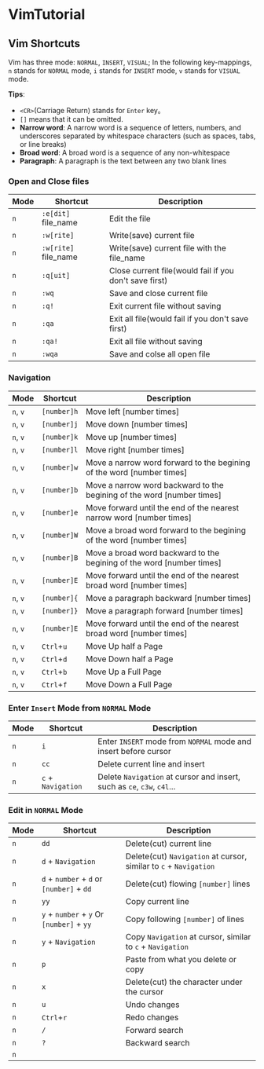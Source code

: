 # VimTutorial

## Vim Shortcuts

Vim has three mode: `NORMAL`, `INSERT`, `VISUAL`; In the following key-mappings, `n` stands for `NORMAL` mode, `i` stands for `INSERT` mode, `v` stands for `VISUAL` mode.

**Tips**:

- `<CR>`(Carriage Return) stands for `Enter` key。
- `[]` means that it can be omitted.
- **Narrow word**: A narrow word is a sequence of letters, numbers, and underscores separated by whitespace characters (such as spaces, tabs, or line breaks)
- **Broad word**: A broad word is a sequence of any non-whitespace
- **Paragraph**: A paragraph is the text between any two blank lines

### Open and Close files

| Mode | Shortcut                 | Description                                            |
| ---- | ------------------------ | ------------------------------------------------------ |
| `n`  | `:e[dit]` file_name<CR>  | Edit the file                                          |
| `n`  | `:w[rite]`<CR>           | Write(save) current file                               |
| `n`  | `:w[rite]` file_name<CR> | Write(save) current file with the file_name            |
| `n`  | `:q[uit]`<CR>            | Close current file(would fail if you don't save first) |
| `n`  | `:wq`<CR>                | Save and close current file                            |
| `n`  | `:q!`<CR>                | Exit current file without saving                       |
| `n`  | `:qa`<CR>                | Exit all file(would fail if you don't save first)      |
| `n`  | `:qa!`<CR>               | Exit all file without saving                           |
| `n`  | `:wqa`<CR>               | Save and colse all open file                           |

### Navigation

| Mode     | Shortcut    | Description                                                            |
| -------- | ----------- | ---------------------------------------------------------------------- |
| `n`, `v` | `[number]h` | Move left [number times]                                               |
| `n`, `v` | `[number]j` | Move down [number times]                                               |
| `n`, `v` | `[number]k` | Move up [number times]                                                 |
| `n`, `v` | `[number]l` | Move right [number times]                                              |
| `n`, `v` | `[number]w` | Move a narrow word forward to the begining of the word [number times]  |
| `n`, `v` | `[number]b` | Move a narrow word backward to the begining of the word [number times] |
| `n`, `v` | `[number]e` | Move forward until the end of the nearest narrow word [number times]   |
| `n`, `v` | `[number]W` | Move a broad word forward to the begining of the word [number times]   |
| `n`, `v` | `[number]B` | Move a broad word backward to the begining of the word [number times]  |
| `n`, `v` | `[number]E` | Move forward until the end of the nearest broad word [number times]    |
| `n`, `v` | `[number]{` | Move a paragraph backward [number times]                               |
| `n`, `v` | `[number]}` | Move a paragraph forward [number times]                                |
| `n`, `v` | `[number]E` | Move forward until the end of the nearest broad word [number times]    |
| `n`, `v` | `Ctrl`+`u`  | Move Up half a Page                                                    |
| `n`, `v` | `Ctrl`+`d`  | Move Down half a Page                                                  |
| `n`, `v` | `Ctrl`+`b`  | Move Up a Full Page                                                    |
| `n`, `v` | `Ctrl`+`f`  | Move Down a Full Page                                                  |

### Enter `Insert` Mode from `NORMAL` Mode

| Mode | Shortcut           | Description                                                             |
| ---- | ------------------ | ----------------------------------------------------------------------- |
| `n`  | `i`                | Enter `INSERT` mode from `NORMAL` mode and insert before cursor         |
| `n`  | `cc`               | Delete current line and insert                                          |
| `n`  | `c` + `Navigation` | Delete `Navigation` at cursor and insert, such as `ce`, `c3w`, `c4l`... |

### Edit in `NORMAL` Mode

| Mode | Shortcut                                  | Description                                                       |
| ---- | ----------------------------------------- | ----------------------------------------------------------------- |
| `n`  | `dd`                                      | Delete(cut) current line                                          |
| `n`  | `d` + `Navigation`                        | Delete(cut) `Navigation` at cursor, similar to `c` + `Navigation` |
| `n`  | `d` + `number` + `d` or `[number]` + `dd` | Delete(cut) flowing `[number]` lines                              |
| `n`  | `yy`                                      | Copy current line                                                 |
| `n`  | `y` + `number` + `y` Or `[number]` + `yy` | Copy following `[number]` of lines                                |
| `n`  | `y` + `Navigation`                        | Copy `Navigation` at cursor, similar to `c` + `Navigation`        |
| `n`  | `p`                                       | Paste from what you delete or copy                                |
| `n`  | `x`                                       | Delete(cut) the character under the cursor                        |
| `n`  | `u`                                       | Undo changes                                                      |
| `n`  | `Ctrl`+`r`                                | Redo changes                                                      |
| `n`  | `/`                                       | Forward search                                                    |
| `n`  | `?`                                       | Backward search                                                   |
| `n`  |

